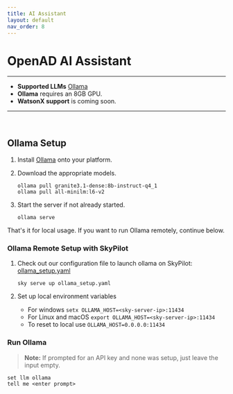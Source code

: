```yaml
---
title: AI Assistant
layout: default
nav_order: 8
---
```


<!--

DO NOT EDIT
-----------
This file is auto-generated.
To update it, consult instructions:
https://github.com/acceleratedscience/open-ad-toolkit/tree/main/docs

-->

# OpenAD AI Assistant

---

- **Supported LLMs**  [Ollama]
- **Ollama** requires an 8GB GPU.
- **WatsonX support** is coming soon.

---

<br>

## Ollama Setup

1.  Install [Ollama] onto your platform.

2.  Download the appropriate models.

        ollama pull granite3.1-dense:8b-instruct-q4_1
        ollama pull all-minilm:l6-v2

3.  Start the server if not already started.

        ollama serve

That's it for local usage. If you want to run Ollama remotely, continue below.

### Ollama Remote Setup with SkyPilot

1.  Check out our configuration file to launch ollama on SkyPilot: [ollama_setup.yaml](https://github.com/acceleratedscience/open-ad-toolkit/blob/main/openad/ollama_setup.yaml)

        sky serve up ollama_setup.yaml

2.  Set up local environment variables

    -   For windows `setx OLLAMA_HOST=<sky-server-ip>:11434`
    -   For Linux and macOS `export OLLAMA_HOST=<sky-server-ip>:11434`
    -   To reset to local use `OLLAMA_HOST=0.0.0.0:11434`

### Run Ollama

> **Note:** If prompted for an API key and none was setup, just leave the input empty.

    set llm ollama
    tell me <enter prompt>

[Ollama]: https://ollama.com